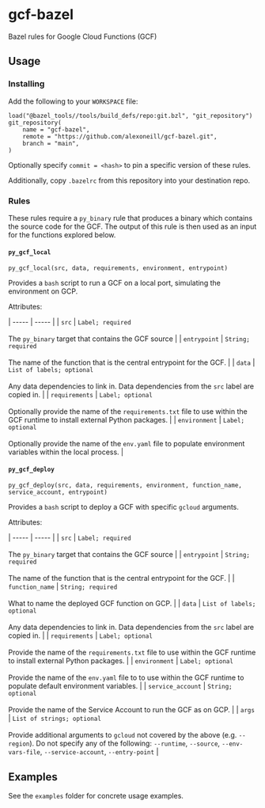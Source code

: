 # gcf-bazel

Bazel rules for Google Cloud Functions (GCF)

## Usage

### Installing

Add the following to your `WORKSPACE` file:

```bazel
load("@bazel_tools//tools/build_defs/repo:git.bzl", "git_repository")
git_repository(
    name = "gcf-bazel",
    remote = "https://github.com/alexoneill/gcf-bazel.git",
    branch = "main",
)
```

Optionally specify `commit = <hash>` to pin a specific version of these rules.

Additionally, copy `.bazelrc` from this repository into your destination repo.

### Rules

These rules require a `py_binary` rule that produces a binary which contains
the source code for the GCF. The output of this rule is then used as an input
for the functions explored below.

#### `py_gcf_local`

```
py_gcf_local(src, data, requirements, environment, entrypoint)
```

Provides a `bash` script to run a GCF on a local port, simulating the
environment on GCP.

Attributes:

| ----- | ----- |
| `src` |  `Label; required` <br><br> The `py_binary` target that contains the GCF source |
| `entrypoint` | `String; required` <br><br> The name of the function that is the central entrypoint for the GCF. |
| `data` | `List of labels; optional` <br><br> Any data dependencies to link in. Data dependencies from the `src` label are copied in. |
| `requirements` | `Label; optional` <br><br> Optionally provide the name of the `requirements.txt` file to use within the GCF runtime to install external Python packages. |
| `environment` | `Label; optional` <br><br> Optionally provide the name of the `env.yaml` file to populate environment variables within the local process. |

#### `py_gcf_deploy`

```
py_gcf_deploy(src, data, requirements, environment, function_name, service_account, entrypoint)
```

Provides a `bash` script to deploy a GCF with specific `gcloud` arguments.

Attributes:

| ----- | ----- |
| `src` |  `Label; required` <br><br> The `py_binary` target that contains the GCF source |
| `entrypoint` | `String; required` <br><br> The name of the function that is the central entrypoint for the GCF. |
| `function_name` | `String; required` <br><br> What to name the deployed GCF function on GCP. |
| `data` | `List of labels; optional` <br><br> Any data dependencies to link in. Data dependencies from the `src` label are copied in. |
| `requirements` | `Label; optional` <br><br> Provide the name of the `requirements.txt` file to use within the GCF runtime to install external Python packages. |
| `environment` | `Label; optional` <br><br> Provide the name of the `env.yaml` file to to use within the GCF runtime to populate default environment variables. |
| `service_account` | `String; optional` <br><br> Provide the name of the Service Account to run the GCF as on GCP. |
| `args` | `List of strings; optional` <br><br> Provide additional arguments to `gcloud` not covered by the above (e.g. `--region`). Do not specify any of the following: `--runtime`, `--source`, `--env-vars-file`, `--service-account`, `--entry-point` |

## Examples

See the `examples` folder for concrete usage examples.

